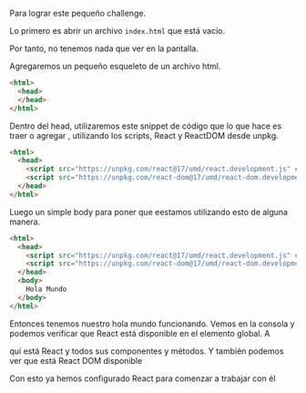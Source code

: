 Para lograr este pequeño challenge.

Lo primero es abrir un archivo `index.html` que está vacío. 

Por tanto, no tenemos nada que ver en la pantalla. 

Agregaremos un pequeño esqueleto de un archivo html.

```html
<html>
  <head>
  </head>
</html>
```

Dentro del head, utilizaremos este snippet de código que lo que hace es traer o agregar , utilizando los scripts, React y ReactDOM desde unpkg.

```html
<html>
  <head>
    <script src="https://unpkg.com/react@17/umd/react.development.js" crossorigin></script>
    <script src="https://unpkg.com/react-dom@17/umd/react-dom.development.js" crossorigin></script>
  </head>
</html>
```

Luego un simple body para poner que eestamos utilizando esto de alguna manera. 

```html
<html>
  <head>
    <script src="https://unpkg.com/react@17/umd/react.development.js" crossorigin></script>
    <script src="https://unpkg.com/react-dom@17/umd/react-dom.development.js" crossorigin></script>
  </head>
  <body>
    Hola Mundo
  </body>
</html>
```

Entonces tenemos nuestro hola mundo funcionando. Vemos en la consola y podemos verificar que React está disponible en el elemento global. A

quí está React y todos sus componentes y métodos. Y también podemos ver que está React DOM disponible 

Con esto ya hemos configurado React para comenzar a trabajar con él
